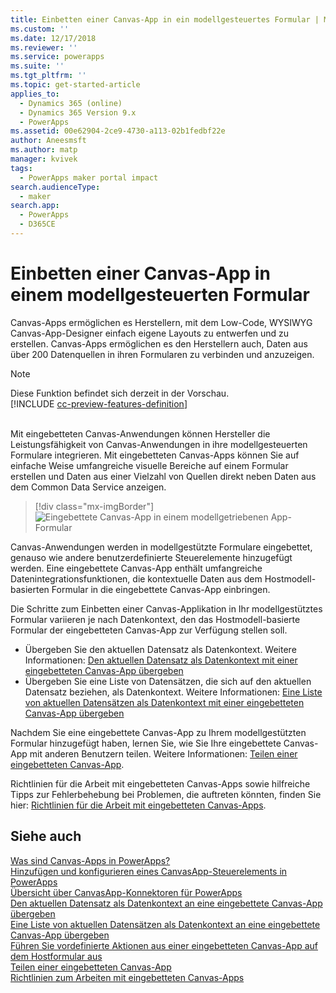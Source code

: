 ```yaml
---
title: Einbetten einer Canvas-App in ein modellgesteuertes Formular | MicrosoftDocs
ms.custom: ''
ms.date: 12/17/2018
ms.reviewer: ''
ms.service: powerapps
ms.suite: ''
ms.tgt_pltfrm: ''
ms.topic: get-started-article
applies_to:
  - Dynamics 365 (online)
  - Dynamics 365 Version 9.x
  - PowerApps
ms.assetid: 00e62904-2ce9-4730-a113-02b1fedbf22e
author: Aneesmsft
ms.author: matp
manager: kvivek
tags:
  - PowerApps maker portal impact
search.audienceType:
  - maker
search.app:
  - PowerApps
  - D365CE
---
```


# <a name="embed-a-canvas-app-on-a-model-driven-form"></a>Einbetten einer Canvas-App in einem modellgesteuerten Formular

Canvas-Apps ermöglichen es Herstellern, mit dem Low-Code, WYSIWYG Canvas-App-Designer einfach eigene Layouts zu entwerfen und zu erstellen. Canvas-Apps ermöglichen es den Herstellern auch, Daten aus über 200 Datenquellen in ihren Formularen zu verbinden und anzuzeigen.

> [!NOTE]
> Diese Funktion befindet sich derzeit in der Vorschau. <br />
> [!INCLUDE [cc-preview-features-definition](../../includes/cc-preview-features-definition.md)] <br /><br />

Mit eingebetteten Canvas-Anwendungen können Hersteller die Leistungsfähigkeit von Canvas-Anwendungen in ihre modellgesteuerten Formulare integrieren. Mit eingebetteten Canvas-Apps können Sie auf einfache Weise umfangreiche visuelle Bereiche auf einem Formular erstellen und Daten aus einer Vielzahl von Quellen direkt neben Daten aus dem Common Data Service anzeigen.

   > [!div class="mx-imgBorder"] 
   > ![Eingebettete Canvas-App in einem modellgetriebenen App-Formular](media/embed-canvas-app-in-form.png "Eingebettete Canvas-App in einem modellgetriebenen App-Formular")

Canvas-Anwendungen werden in modellgestützte Formulare eingebettet, genauso wie andere benutzerdefinierte Steuerelemente hinzugefügt werden. Eine eingebettete Canvas-App enthält umfangreiche Datenintegrationsfunktionen, die kontextuelle Daten aus dem Hostmodell-basierten Formular in die eingebettete Canvas-App einbringen.

Die Schritte zum Einbetten einer Canvas-Applikation in Ihr modellgestütztes Formular variieren je nach Datenkontext, den das Hostmodell-basierte Formular der eingebetteten Canvas-App zur Verfügung stellen soll.
-   Übergeben Sie den aktuellen Datensatz als Datenkontext. Weitere Informationen: [Den aktuellen Datensatz als Datenkontext mit einer eingebetteten Canvas-App übergeben](pass-current-embedded-canvas-app.md)
-   Übergeben Sie eine Liste von Datensätzen, die sich auf den aktuellen Datensatz beziehen, als Datenkontext. Weitere Informationen: [Eine Liste von aktuellen Datensätzen als Datenkontext mit einer eingebetteten Canvas-App übergeben ](pass-related-embedded-canvas-app.md) 

Nachdem Sie eine eingebettete Canvas-App zu Ihrem modellgestützten Formular hinzugefügt haben, lernen Sie, wie Sie Ihre eingebettete Canvas-App mit anderen Benutzern teilen. Weitere Informationen: [Teilen einer eingebetteten Canvas-App](share-embedded-canvas-app.md).

Richtlinien für die Arbeit mit eingebetteten Canvas-Apps sowie hilfreiche Tipps zur Fehlerbehebung bei Problemen, die auftreten könnten, finden Sie hier: [Richtlinien für die Arbeit mit eingebetteten Canvas-Apps](embedded-canvas-app-guidelines.md).

## <a name="see-also"></a>Siehe auch
[Was sind Canvas-Apps in PowerApps?](../canvas-apps/getting-started.md) <br />
[Hinzufügen und konfigurieren eines CanvasApp-Steuerelements in PowerApps](../canvas-apps/add-configure-controls.md) <br />
[Übersicht über CanvasApp-Konnektoren für PowerApps](../canvas-apps/connections-list.md) <br />
[Den aktuellen Datensatz als Datenkontext an eine eingebettete Canvas-App übergeben](pass-current-embedded-canvas-app.md) <br />
[Eine Liste von aktuellen Datensätzen als Datenkontext an eine eingebettete Canvas-App übergeben](pass-related-embedded-canvas-app.md) <br />
[Führen Sie vordefinierte Aktionen aus einer eingebetteten Canvas-App auf dem Hostformular aus](embedded-canvas-app-actions.md) <br />
[Teilen einer eingebetteten Canvas-App](share-embedded-canvas-app.md) <br />
[Richtlinien zum Arbeiten mit eingebetteten Canvas-Apps](embedded-canvas-app-guidelines.md)
